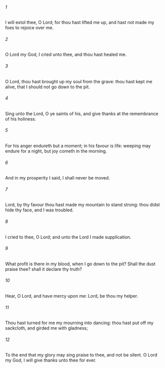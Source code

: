 ###### 1
I will extol thee, O Lord; for thou hast lifted me up, and hast not made my foes to rejoice over me.

###### 2
O Lord my God, I cried unto thee, and thou hast healed me.

###### 3
O Lord, thou hast brought up my soul from the grave: thou hast kept me alive, that I should not go down to the pit.

###### 4
Sing unto the Lord, O ye saints of his, and give thanks at the remembrance of his holiness.

###### 5
For his anger endureth but a moment; in his favour is life: weeping may endure for a night, but joy cometh in the morning.

###### 6
And in my prosperity I said, I shall never be moved.

###### 7
Lord, by thy favour thou hast made my mountain to stand strong: thou didst hide thy face, and I was troubled.

###### 8
I cried to thee, O Lord; and unto the Lord I made supplication.

###### 9
What profit is there in my blood, when I go down to the pit? Shall the dust praise thee? shall it declare thy truth?

###### 10
Hear, O Lord, and have mercy upon me: Lord, be thou my helper.

###### 11
Thou hast turned for me my mourning into dancing: thou hast put off my sackcloth, and girded me with gladness;

###### 12
To the end that my glory may sing praise to thee, and not be silent. O Lord my God, I will give thanks unto thee for ever.

